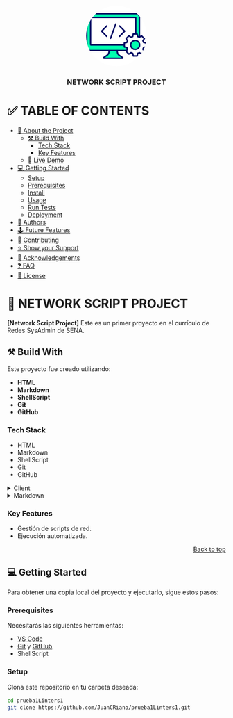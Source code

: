 <a name="readme-top"></a>

<div align="center">

<img src="/src/img/8379454.png" alt="logo" width="140" height="auto" style="border-radius:50%" />
<br/>
<h3><b>NETWORK SCRIPT PROJECT</b></h3>

</div>

# ✅ TABLE OF CONTENTS

- [📖 About the Project](#about-project)
  - [⚒️ Build With](#built-with)
    - [Tech Stack](#tech-stack)
    - [Key Features](#key-features)
  - [🚀 Live Demo](#live-demo)
- [💻 Getting Started](#getting-started)
  - [Setup](#setup)
  - [Prerequisites](#prerequisites)
  - [Install](#install)
  - [Usage](#usage)
  - [Run Tests](#run-tests)
  - [Deployment](#deployment)
- [👥 Authors](#authors)
- [🕹️ Future Features](#future-features)
- [🤝 Contributing](#contributing)
- [⭐ Show your Support](#support)
- [👏 Acknowledgements](#acknowledgements)
- [❓ FAQ](#faq)
- [📃 License](#license)

# 📖 NETWORK SCRIPT PROJECT <a name="about-project"></a>

**[Network Script Project]** Este es un primer proyecto en el currículo de Redes SysAdmin de SENA.

## ⚒️ Build With <a name="built-with"></a>

Este proyecto fue creado utilizando:

- **HTML**
- **Markdown**
- **ShellScript**
- **Git**
- **GitHub**

### Tech Stack <a name="tech-stack"></a>

- HTML
- Markdown
- ShellScript
- Git
- GitHub

<details>
<summary>Client</summary>
<ul>
<li><a href="https://developer.mozilla.org/es/docs/Web/HTML">HTML</a></li>
</ul>
</details>

<details>
<summary>Markdown</summary>
<ul>
<li><a href="https://markdown.es/sintaxis-markdown/">Markdown</a></li>
</ul>
</details>

### Key Features <a name="key-features"></a>

- Gestión de scripts de red.
- Ejecución automatizada.

<p align="right"><a href="#readme-top">Back to top</a></p>

## 💻 Getting Started <a name="getting-started"></a>

Para obtener una copia local del proyecto y ejecutarlo, sigue estos pasos:

### Prerequisites <a name="prerequisites"></a>

Necesitarás las siguientes herramientas:

- [VS Code](https://code.visualstudio.com/)
- [Git](https://git-scm.com/) y [GitHub](https://github.com/)
- ShellScript

### Setup <a name="setup"></a>

Clona este repositorio en tu carpeta deseada:

```sh
cd prueba1Linters1
git clone https://github.com/JuanCRiano/prueba1Linters1.git
